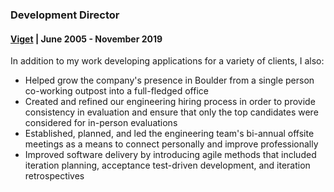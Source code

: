 ### Development Director

#### [Viget] | June 2005 - November 2019

In addition to my work developing applications for a variety of clients, I also:

- Helped grow the company's presence in Boulder from a single person co-working outpost into a full-fledged office
- Created and refined our engineering hiring process in order to provide consistency in evaluation and ensure that only the top candidates were considered for in-person evaluations
- Established, planned, and led the engineering team's bi-annual offsite meetings as a means to connect personally and improve professionally
- Improved software delivery by introducing agile methods that included iteration planning, acceptance test-driven development, and iteration retrospectives

[Viget]: https://www.linkedin.com/company/viget-labs/
